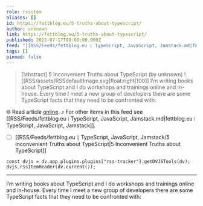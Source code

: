 ```yaml
---
role: rssitem
aliases: []
id: https://fettblog.eu/5-truths-about-typescript/
author: unknown
link: https://fettblog.eu/5-truths-about-typescript/
published: 2023-07-17T00:00:00.000Z
feed: "[[RSS/Feeds/fettblog․eu ∣ TypeScript, JavaScript, Jamstack.md|fettblog․eu ∣ TypeScript, JavaScript, Jamstack]]"
tags: []
pinned: false
---
```


> [!abstract] 5 Inconvenient Truths about TypeScript (by unknown)
> ![[RSS/assets/RSSdefaultImage.svg|float:right|100]] I’m writing books about TypeScript and I do workshops and trainings online and in-house. Every time I meet a new group of developers there are some TypeScript facts that they need to be confronted with:

🌐 Read article [online](https://fettblog.eu/5-truths-about-typescript/). ⤴ For other items in this feed see [[RSS/Feeds/fettblog․eu ∣ TypeScript, JavaScript, Jamstack.md|fettblog․eu ∣ TypeScript, JavaScript, Jamstack]].

- [ ] [[RSS/Feeds/fettblog․eu ∣ TypeScript, JavaScript, Jamstack/5 Inconvenient Truths about TypeScript|5 Inconvenient Truths about TypeScript]]

~~~dataviewjs
const dvjs = dv.app.plugins.plugins["rss-tracker"].getDVJSTools(dv);
dvjs.rssItemHeader(dv.current());
~~~

- - -

I’m writing books about TypeScript and I do workshops and trainings online and in-house. Every time I meet a new group of developers there are some TypeScript facts that they need to be confronted with:
